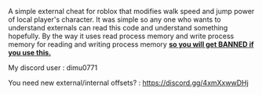 A simple external cheat for roblox that modifies walk speed and jump power of local player's character. It was simple so any one who wants to understand externals can read this code and understand something hopefully. By the way it uses read process memory and write process memory for reading and writing process memory <ins>**so you will get BANNED if you use this.**</ins>

My discord user : dimu0771

You need new external/internal offsets? : https://discord.gg/4xmXxwwDHj
